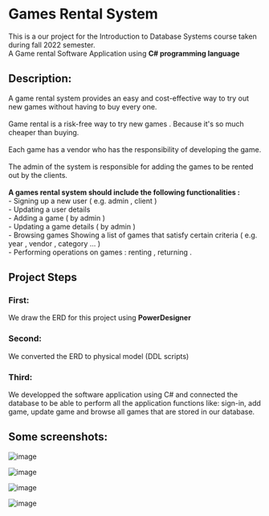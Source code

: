 # Games Rental System
This is a our project for the Introduction to Database Systems course taken during fall 2022 semester.</br>
A Game rental Software Application using <b>C# programming language</b>

<h2>Description: </h2>
A game rental system provides an easy and cost-effective way to try out new games without having to buy every one.</br></br>
Game rental is a risk-free way to try new games . Because it's so much cheaper than buying.</br></br>
Each game has a vendor who has the responsibility of developing the game.</br></br>
The admin of the system is responsible for adding the games to be rented out by the clients. </br></br>
<b>A games rental system should include the following functionalities : </b></br>
- Signing up a new user ( e.g. admin , client ) </br>
- Updating a user details </br>
- Adding a game ( by admin ) </br>
- Updating a game details ( by admin ) </br>
- Browsing games Showing a list of games that satisfy certain criteria ( e.g. year , vendor , category ... ) </br>
- Performing operations on games : renting , returning .

<h2>Project Steps</h2>
<h3>First: </h3>
We draw the ERD for this project using <b>PowerDesigner</b>

<h3>Second: </h3>
We converted the ERD to physical model (DDL scripts)

<h3>Third: </h3>

We developped the software application using C# and connected the database to be able to perform all the application functions like: sign-in, add game, update game and browse all games that are stored in our database.

<h2>Some screenshots: </h2>

![image](https://user-images.githubusercontent.com/74511706/171738486-ce4a9321-e7b9-4306-8c09-2685149ebd3a.png)

![image](https://user-images.githubusercontent.com/74511706/171738644-feae84d6-3865-4bb8-aefd-1f76dc03dd56.png)

![image](https://user-images.githubusercontent.com/74511706/171738818-2da87538-889b-42d0-b83f-55c12821235b.png)

![image](https://user-images.githubusercontent.com/74511706/171738991-5e2173e6-7eee-4eb8-8308-e9305af7cf45.png)

